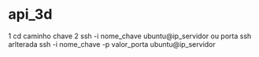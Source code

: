 # api_3d

1 cd caminho chave
2 ssh -i nome_chave ubuntu@ip_servidor
ou porta ssh arlterada
ssh -i nome_chave -p valor_porta ubuntu@ip_servidor
